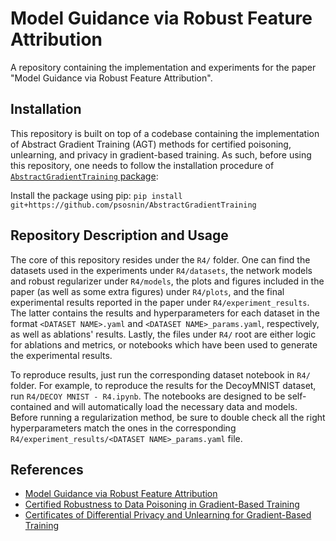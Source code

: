 # Model Guidance via Robust Feature Attribution

A repository containing the implementation and experiments for the paper "Model Guidance via Robust Feature Attribution".

## Installation

This repository is built on top of a codebase containing the implementation of Abstract Gradient Training (AGT) methods for certified poisoning, unlearning, and privacy in gradient-based training. As such, before using this repository, one needs to follow the installation procedure of [`AbstractGradientTraining` package](https://github.com/psosnin/AbstractGradientTraining):

Install the package using pip:
```pip install git+https://github.com/psosnin/AbstractGradientTraining```

## Repository Description and Usage

The core of this repository resides under the `R4/` folder. One can find the datasets used in the experiments under `R4/datasets`, the network models and robust regularizer under `R4/models`, the plots and figures included in the paper (as well as some extra figures) under `R4/plots`, and the final experimental results reported in the paper under `R4/experiment_results`. The latter contains the results and hyperparameters for each dataset in the format `<DATASET NAME>.yaml` and `<DATASET NAME>_params.yaml`, respectively, as well as ablations' results. Lastly, the files under `R4/` root are either logic for ablations and metrics, or notebooks which have been used to generate the experimental results.

To reproduce results, just run the corresponding dataset notebook in `R4/` folder. For example, to reproduce the results for the DecoyMNIST dataset, run `R4/DECOY MNIST - R4.ipynb`. The notebooks are designed to be self-contained and will automatically load the necessary data and models. Before running a regularization method, be sure to double check all the right hyperparameters match the ones in the corresponding `R4/experiment_results/<DATASET NAME>_params.yaml` file.

## References

- [Model Guidance via Robust Feature Attribution](https://www.example.com/)
- [Certified Robustness to Data Poisoning in Gradient-Based Training](https://arxiv.org/pdf/2406.05670v1)
- [Certificates of Differential Privacy and Unlearning for Gradient-Based Training](https://arxiv.org/abs/2406.13433)